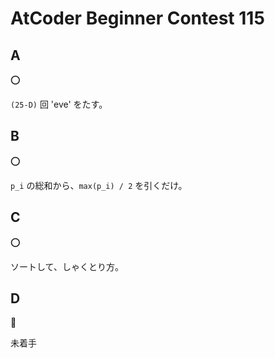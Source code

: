 # AtCoder Beginner Contest 115

## A

:o:

`(25-D)` 回 'eve' をたす。

## B

:o:

`p_i` の総和から、`max(p_i) / 2` を引くだけ。

## C

:o:

ソートして、しゃくとり方。

## D

:construction:

未着手

